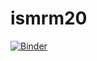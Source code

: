 # ismrm20
[![Binder](https://mybinder.org/badge_logo.svg)](https://mybinder.org/v2/gh/agahkarakuzu/ismrm20/master)

